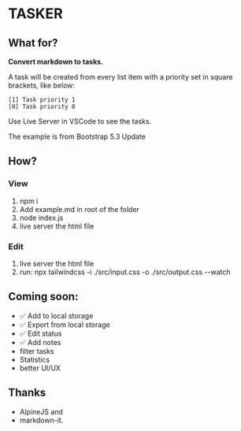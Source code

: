 # TASKER

## What for?

**Convert markdown to tasks.**

A task will be created from every list item with a priority set in square
brackets, like below:

```
[1] Task priority 1
[0] Task priority 0
```

Use Live Server in VSCode to see the tasks.

The example is from Bootstrap 5.3 Update

## How?

### View

1. npm i
1. Add example.md in root of the folder
1. node index.js
1. live server the html file

### Edit

1. live server the html file
1. run: npx tailwindcss -i ./src/input.css -o ./src/output.css --watch

## Coming soon:

- ✅ Add to local storage
- ✅ Export from local storage
- ✅ Edit status
- ✅ Add notes
- filter tasks
- Statistics
- better UI/UX

## Thanks

- AlpineJS and
- markdown-it.
